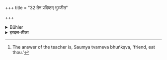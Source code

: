 +++
title = "32 तेन प्रदिष्टम् भुञ्जीत"

+++

<details><summary>Bühler</summary>

32. He may eat (the food) after having been ordered to do so by his teacher. [^13] 


[^13]:  The answer of the teacher is, Saumya tvameva bhuṅkṣva, 'friend, eat thou.'
</details>

<details><summary>हरदत्त-टीका</summary>

## सूत्रम्
तेन प्रदिष्टं भुञ्जीत ॥ ३२ ॥
### टिप्पनी
तेन ह्याचार्येण प्रदिष्टं सौम्यं त्वमेव भुङ्क्ष्वेत्युक्तं भुञ्जीत ॥ ३२ ॥
</details>
